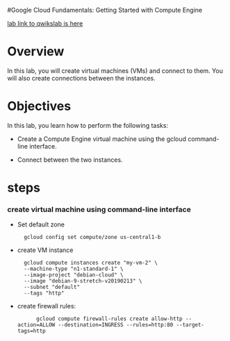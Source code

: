 #Google Cloud Fundamentals: Getting Started with Compute Engine

[lab link to qwikslab is here](https://googlepluralsight.qwiklabs.com/focuses/10763035?parent=lti_session)

# Overview
In this lab, you will create virtual machines (VMs) and connect to them. You will also create connections between the instances.
# Objectives
In this lab, you learn how to perform the following tasks:

- Create a Compute Engine virtual machine using the gcloud command-line interface.

- Connect between the two instances.

# steps

### create  virtual machine using command-line interface

- Set default zone
    
        gcloud config set compute/zone us-central1-b
        
- create VM instance

        gcloud compute instances create "my-vm-2" \
        --machine-type "n1-standard-1" \
        --image-project "debian-cloud" \
        --image "debian-9-stretch-v20190213" \
        --subnet "default"
        --tags "http"
        
- create firewall rules:

            gcloud compute firewall-rules create allow-http --action=ALLOW --destination=INGRESS --rules=http:80 --target-tags=http
    